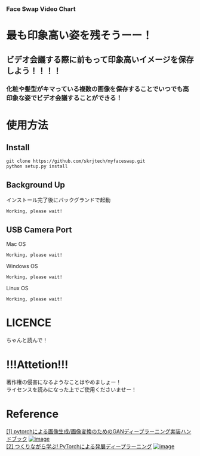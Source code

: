 ### Face Swap Video Chart
# 最も印象高い姿を残そうーー！
## ビデオ会議する際に前もって印象高いイメージを保存しよう！！！！
### 化粧や髪型がキマっている複数の画像を保存することでいつでも高印象な姿でビデオ会議することができる！

# 使用方法
## Install 
```
git clone https://github.com/skrjtech/myfaceswap.git
python setup.py install
```
## Background Up
インストール完了後にバックグランドで起動
```
Working, please wait!
```
## USB Camera Port
Mac OS
```
Working, please wait!
```
Windows OS
```
Working, please wait!
```
Linux OS
```
Working, please wait!
```
# LICENCE
ちゃんと読んで！

# !!!Attetion!!!
著作権の侵害になるようなことはやめましょー！\
ライセンスを読みになった上でご使用くださいませー！

# Reference
[[1] pytorchによる画像生成/画像変換のためのGANディープラーニング実装ハンドブック](https://github.com/ayukat1016/gan_sample)
[![image](https://www.shuwasystem.co.jp//images/book/560939.jpg?raw=true)](https://www.shuwasystem.co.jp/book/9784798062297.html) \
[[2] つくりながら学ぶ! PyTorchによる発展ディープラーニング](https://github.com/YutaroOgawa/pytorch_advanced)
[![image](https://book.mynavi.jp/files/topics/104855_ext_06_0.jpg?v=1562849209?raw=true)](https://book.mynavi.jp/ec/products/detail/id=104855)